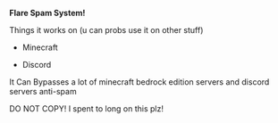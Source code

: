 <b>Flare Spam System!</b>

Things it works on (u can probs use it on other stuff)

- Minecraft

- Discord

It Can Bypasses a lot of minecraft bedrock edition servers and discord servers anti-spam

DO NOT COPY! I spent to long on this plz!
